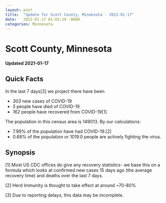 ```yaml
---
layout: post
title:  "Update for Scott County, Minnesota - 2021-01-17"
date:   2021-01-17 01:01:29 -0600
categories: Minnesota
---
```


# Scott County, Minnesota
#### Updated 2021-01-17

## Quick Facts

In the last 7 days[3] we project there have been
- *303* new cases of COVID-19
- *5* people have died of COVID-19
- *162* people have recovered from COVID-19[1]

The population in this census area is 149013. By our calculations:
- 7.99% of the population have had COVID-19.[2]
- 0.68% of the population or 1019.0 people are actively fighting the virus.

## Synopsis




[1] Most US CDC offices do give any recovery statistics- we base this on a formula which looks at confirmed new cases
15 days ago (the average recovery time) and deaths over the last 7 days.

[2] Herd Immunity is thought to take effect at around ~70-80%

[3] Due to reporting delays, this data may be incomplete.
 
    